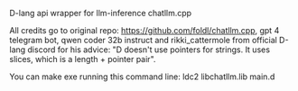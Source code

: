 D-lang api wrapper for llm-inference chatllm.cpp

All credits go to original repo: https://github.com/foldl/chatllm.cpp, gpt 4 telegram bot, qwen coder 32b instruct and rikki_cattermole from official D-lang discord for his advice: "D doesn't use pointers for strings. It uses slices, which is a length + pointer pair".

You can make exe running this command line: ldc2 libchatllm.lib main.d
